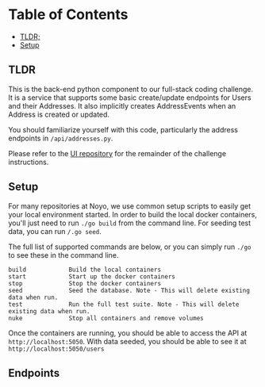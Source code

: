 
# Table of Contents
- [TLDR;](#tldr)
- [Setup](#setup)

## TLDR
This is the back-end python component to our full-stack coding challenge. It is a service that supports
some basic create/update endpoints for Users and their Addresses. It also implicitly creates AddressEvents 
when an Address is created or updated.

You should familiarize yourself with this code, particularly the address endpoints in `/api/addresses.py`.

Please refer to the [UI repository](https://github.com/noyo-technologies/fullstack-coding-challenge-api) for the remainder of the challenge instructions.


## Setup
For many repositories at Noyo, we use common setup scripts to easily get your local environment started.
In order to build the local docker containers, you'll just need to run `./go build` from the command line.
For seeding test data, you can run `/.go seed`. 

The full list of supported commands are below, or you can simply run `./go` to see these in the command line.
```
build            Build the local containers
start            Start up the docker containers
stop             Stop the docker containers
seed             Seed the database. Note - This will delete existing data when run.
test             Run the full test suite. Note - This will delete existing data when run.
nuke             Stop all containers and remove volumes

```

Once the containers are running, you should be able to access the API at `http://localhost:5050`. With data seeded,
you should be able to see it at `http://localhost:5050/users`

## Endpoints

